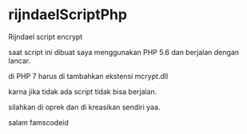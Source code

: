 # rijndaelScriptPhp
Rijndael script encrypt

saat script ini dibuat saya menggunakan PHP 5.6 dan berjalan dengan lancar.

di PHP 7 harus di tambahkan ekstensi mcrypt.dll

karna jika tidak ada script tidak bisa berjalan.

silahkan di oprek dan di kreasikan sendiri yaa.

salam famscodeid
